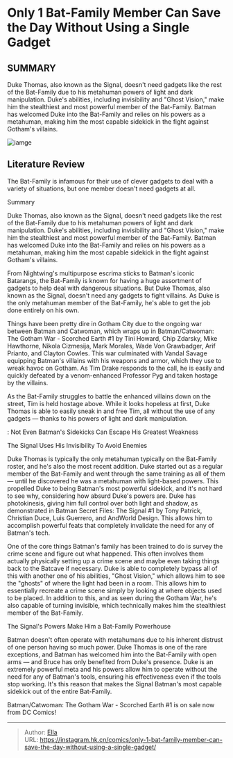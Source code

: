 # Only 1 Bat-Family Member Can Save the Day Without Using a Single Gadget


## SUMMARY 



  Duke Thomas, also known as the Signal, doesn&#39;t need gadgets like the rest of the Bat-Family due to his metahuman powers of light and dark manipulation.   Duke&#39;s abilities, including invisibility and &#34;Ghost Vision,&#34; make him the stealthiest and most powerful member of the Bat-Family.   Batman has welcomed Duke into the Bat-Family and relies on his powers as a metahuman, making him the most capable sidekick in the fight against Gotham&#39;s villains.  

![iamge](https://static1.srcdn.com/wordpress/wp-content/uploads/2023/11/bat-family-including-nightwing-batgirl-and-robin.jpg)

## Literature Review

The Bat-Family is infamous for their use of clever gadgets to deal with a variety of situations, but one member doesn&#39;t need gadgets at all.





Summary

  Duke Thomas, also known as the Signal, doesn&#39;t need gadgets like the rest of the Bat-Family due to his metahuman powers of light and dark manipulation.   Duke&#39;s abilities, including invisibility and &#34;Ghost Vision,&#34; make him the stealthiest and most powerful member of the Bat-Family.   Batman has welcomed Duke into the Bat-Family and relies on his powers as a metahuman, making him the most capable sidekick in the fight against Gotham&#39;s villains.  







From Nightwing&#39;s multipurpose escrima sticks to Batman&#39;s iconic Batarangs, the Bat-Family is known for having a huge assortment of gadgets to help deal with dangerous situations. But Duke Thomas, also known as the Signal, doesn&#39;t need any gadgets to fight villains. As Duke is the only metahuman member of the Bat-Family, he&#39;s able to get the job done entirely on his own.

Things have been pretty dire in Gotham City due to the ongoing war between Batman and Catwoman, which wraps up in Batman/Catwoman: The Gotham War - Scorched Earth #1 by Tini Howard, Chip Zdarsky, Mike Hawthorne, Nikola Cizmesija, Mark Morales, Wade Von Grawbadger, Arif Prianto, and Clayton Cowles. This war culminated with Vandal Savage equipping Batman&#39;s villains with his weapons and armor, which they use to wreak havoc on Gotham. As Tim Drake responds to the call, he is easily and quickly defeated by a venom-enhanced Professor Pyg and taken hostage by the villains.

          




As the Bat-Family struggles to battle the enhanced villains down on the street, Tim is held hostage above. While it looks hopeless at first, Duke Thomas is able to easily sneak in and free Tim, all without the use of any gadgets — thanks to his powers of light and dark manipulation.

 : Not Even Batman&#39;s Sidekicks Can Escape His Greatest Weakness


 The Signal Uses His Invisibility To Avoid Enemies 
          

Duke Thomas is typically the only metahuman typically on the Bat-Family roster, and he&#39;s also the most recent addition. Duke started out as a regular member of the Bat-Family and went through the same training as all of them — until he discovered he was a metahuman with light-based powers. This propelled Duke to being Batman&#39;s most powerful sidekick, and it&#39;s not hard to see why, considering how absurd Duke&#39;s powers are. Duke has photokinesis, giving him full control over both light and shadow, as demonstrated in Batman Secret Files: The Signal #1 by Tony Patrick, Christian Duce, Luis Guerrero, and AndWorld Design. This allows him to accomplish powerful feats that completely invalidate the need for any of Batman&#39;s tech.




One of the core things Batman&#39;s family has been trained to do is survey the crime scene and figure out what happened. This often involves them actually physically setting up a crime scene and maybe even taking things back to the Batcave if necessary. Duke is able to completely bypass all of this with another one of his abilities, &#34;Ghost Vision,&#34; which allows him to see the &#34;ghosts&#34; of where the light had been in a room. This allows him to essentially recreate a crime scene simply by looking at where objects used to be placed. In addition to this, and as seen during the Gotham War, he&#39;s also capable of turning invisible, which technically makes him the stealthiest member of the Bat-Family.



 The Signal&#39;s Powers Make Him a Bat-Family Powerhouse 
          

Batman doesn&#39;t often operate with metahumans due to his inherent distrust of one person having so much power. Duke Thomas is one of the rare exceptions, and Batman has welcomed him into the Bat-Family with open arms — and Bruce has only benefited from Duke&#39;s presence. Duke is an extremely powerful meta and his powers allow him to operate without the need for any of Batman&#39;s tools, ensuring his effectiveness even if the tools stop working. It&#39;s this reason that makes the Signal Batman&#39;s most capable sidekick out of the entire Bat-Family.






Batman/Catwoman: The Gotham War - Scorched Earth #1 is on sale now from DC Comics!





---

> Author: [Ella](https://instagram.hk.cn/)  
> URL: https://instagram.hk.cn/comics/only-1-bat-family-member-can-save-the-day-without-using-a-single-gadget/  

